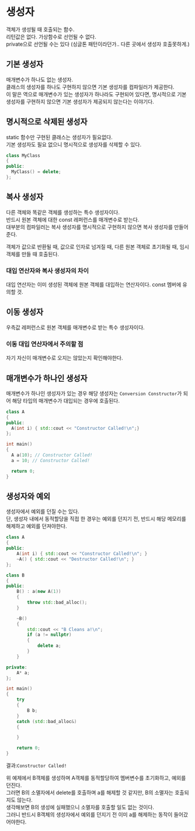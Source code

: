 # 생성자
객체가 생성될 때 호출되는 함수. <br/>
리턴값은 없다. 가상함수로 선언될 수 없다. <br/>
private으로 선언될 수는 있다 (싱글톤 패턴이라던가.. 다른 곳에서 생성자 호출못하게.)

## 기본 생성자
매개변수가 하나도 없는 생성자. <br/>
클래스의 생성자를 하나도 구현하지 않으면 기본 생성자를 컴파일러가 제공한다. <br/>
이 말은 역으로 매개변수가 있는 생성자가 하나라도 구현되어 있다면, 명시적으로 기본 생성자를 구현하지 않으면 기본 생성자가 제공되지 않는다는 이야기다.

## 명시적으로 삭제된 생성자
static 함수만 구현된 클래스는 생성자가 필요없다. <br/>
기본 생성자도 필요 없으니 명시적으로 생성자를 삭제할 수 있다.
```cpp
class MyClass
{
public:
  MyClass() = delete;
};
```

## 복사 생성자
다른 객체와 똑같은 객체를 생성하는 특수 생성자이다. <br/>
반드시 원본 객체에 대한 const 레퍼런스를 매개변수로 받는다. <br/>
대부분의 컴파일러는 복사 생성자를 명시적으로 구현하지 않으면 복사 생성자를 만들어준다.

객체가 값으로 반환될 때, 값으로 인자로 넘겨질 때, 다른 원본 객체로 초기화될 때, 임시 객체를 만들 때 호출된다.

### 대입 연산자와 복사 생성자의 차이
대입 연산자는 이미 생성된 객체에 원본 객체를 대입하는 연산자이다. const 멤버에 유의할 것.

## 이동 생성자
우측값 레퍼런스로 원본 객체를 매개변수로 받는 특수 생성자이다.

### 이동 대입 연산자에서 주의할 점
자기 자신이 매개변수로 오지는 않았는지 확인해야한다.

## 매개변수가 하나인 생성자
매개변수가 하나인 생성자가 있는 경우 해당 생성자는 ```Conversion Constructor```가 되어 해당 타입의 매개변수가 대입되는 경우에 호출된다.
```cpp
class A
{
public:
  A(int i) { std::cout << "Constructor Called!\n";}
};

int main()
{
  A a(10); // Constructor Called!
  a = 10; // Constructor Called!

  return 0;
}
```

## 생성자와 예외
생성자에서 예외를 던질 수는 있다.<br/>
단, 생성자 내에서 동적할당을 직접 한 경우는 예외를 던지기 전, 반드시 해당 메모리를 해제하고 예외를 던져야한다.<br/>

```cpp
class A
{
public:
	A(int i) { std::cout << "Constructor Called!\n"; }
	~A() { std::cout << "Destructor Called!\n"; }
};

class B
{
public:
	B() : a(new A(1))
	{
		throw std::bad_alloc();
	}

	~B()
	{
		std::cout << "B Cleans a!\n";
		if (a != nullptr)
		{
			delete a;
		}
	}

private:
	A* a;
};

int main()
{
	try
	{
		B b;
	}
	catch (std::bad_alloc&)
	{

	}

	return 0;
}
```
결과:```Constructor Called!```

위 예제에서 B객체를 생성하며 A객체를 동적할당하여 멤버변수를 초기화하고, 예외를 던진다. <br/>
그러면 B의 소멸자에서 delete를 호출하며 a를 해제할 것 같지만, B의 소멸자는 호출되지도 않는다. <br/>
생각해보면 B의 생성에 실패했으니 소멸자를 호출할 일도 없는 것이다. <br/>
그러니 반드시 B객체의 생성자에서 예외를 던지기 전 이미 a를 해제하는 동작이 들어갔어야한다.
